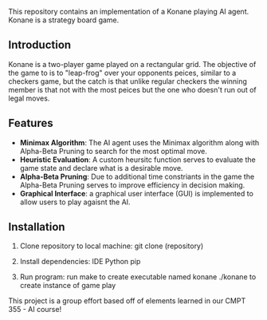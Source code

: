 This repository contains an implementation of a Konane playing AI agent. Konane is a strategy board game. 

## Introduction
Konane is a two-player game played on a rectangular grid. The objective of the game to is to "leap-frog" over your opponents peices, similar to a checkers game, but the catch is that unlike regular checkers the winning member is that not with the most peices but the one who doesn't run out of legal moves. 

## Features
- **Minimax Algorithm**: The AI agent uses the Minimax algorithm along with Alpha-Beta Pruning to search for the most optimal move. 
- **Heuristic Evaluation**: A custom heursitc function serves to evaluate the game state and declare what is a desirable move. 
- **Alpha-Beta Pruning**: Due to additional time constriants in the game the Alpha-Beta Pruning serves to improve efficiency in decision making. 
- **Graphical Interface**: a graphical user interface (GUI) is implemented to allow users to play agaisnt the AI. 

## Installation
1. Clone repository to local machine:
    git clone (repository)

2. Install dependencies:
    IDE
    Python
    pip

3. Run program: 
    run make to create executable named konane
    ./konane to create instance of game play
    
This project is a group effort based off of elements learned in our CMPT 355 - AI course!
